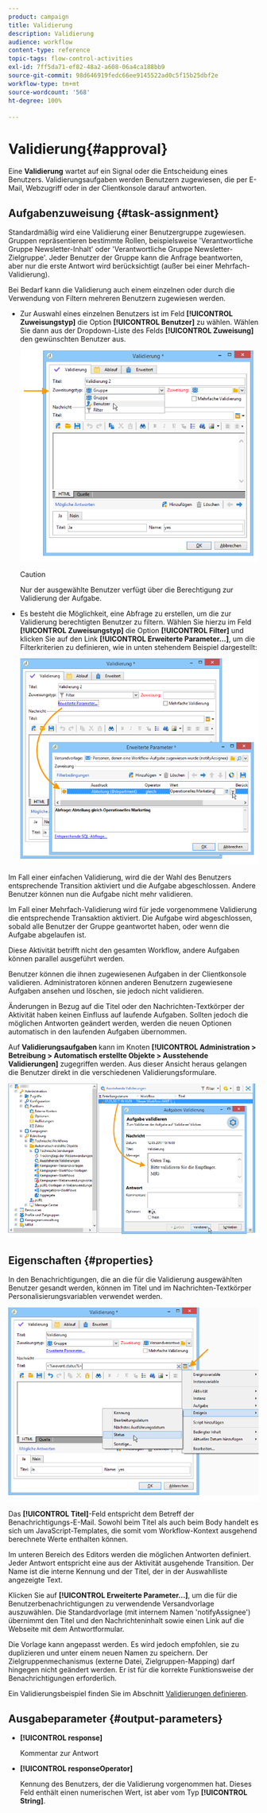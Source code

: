 ```yaml
---
product: campaign
title: Validierung
description: Validierung
audience: workflow
content-type: reference
topic-tags: flow-control-activities
exl-id: 7ff5da71-ef82-48a2-a608-06a4ca188bb9
source-git-commit: 98d646919fedc66ee9145522ad0c5f15b25dbf2e
workflow-type: tm+mt
source-wordcount: '568'
ht-degree: 100%

---
```


# Validierung{#approval}

Eine **Validierung** wartet auf ein Signal oder die Entscheidung eines Benutzers. Validierungsaufgaben werden Benutzern zugewiesen, die per E-Mail, Webzugriff oder in der Clientkonsole darauf antworten.

## Aufgabenzuweisung {#task-assignment}

Standardmäßig wird eine Validierung einer Benutzergruppe zugewiesen. Gruppen repräsentieren bestimmte Rollen, beispielsweise &#39;Verantwortliche Gruppe Newsletter-Inhalt&#39; oder &#39;Verantwortliche Gruppe Newsletter-Zielgruppe&#39;. Jeder Benutzer der Gruppe kann die Anfrage beantworten, aber nur die erste Antwort wird berücksichtigt (außer bei einer Mehrfach-Validierung).

Bei Bedarf kann die Validierung auch einem einzelnen oder durch die Verwendung von Filtern mehreren Benutzern zugewiesen werden.

* Zur Auswahl eines einzelnen Benutzers ist im Feld **[!UICONTROL Zuweisungstyp]** die Option **[!UICONTROL Benutzer]** zu wählen. Wählen Sie dann aus der Dropdown-Liste des Felds **[!UICONTROL Zuweisung]** den gewünschten Benutzer aus.

   ![](assets/s_advuser_validation_box_assign.png)

   >[!CAUTION]
   >
   >Nur der ausgewählte Benutzer verfügt über die Berechtigung zur Validierung der Aufgabe.

* Es besteht die Möglichkeit, eine Abfrage zu erstellen, um die zur Validierung berechtigten Benutzer zu filtern. Wählen Sie hierzu im Feld **[!UICONTROL Zuweisungstyp]** die Option **[!UICONTROL Filter]** und klicken Sie auf den Link **[!UICONTROL Erweiterte Parameter...]**, um die Filterkriterien zu definieren, wie in unten stehendem Beispiel dargestellt:

   ![](assets/s_advuser_validation_box_filter.png)

Im Fall einer einfachen Validierung, wird die der Wahl des Benutzers entsprechende Transition aktiviert und die Aufgabe abgeschlossen. Andere Benutzer können nun die Aufgabe nicht mehr validieren.

Im Fall einer Mehrfach-Validierung wird für jede vorgenommene Validierung die entsprechende Transaktion aktiviert. Die Aufgabe wird abgeschlossen, sobald alle Benutzer der Gruppe geantwortet haben, oder wenn die Aufgabe abgelaufen ist.

Diese Aktivität betrifft nicht den gesamten Workflow, andere Aufgaben können parallel ausgeführt werden.

Benutzer können die ihnen zugewiesenen Aufgaben in der Clientkonsole validieren. Administratoren können anderen Benutzern zugewiesene Aufgaben ansehen und löschen, sie jedoch nicht validieren.

Änderungen in Bezug auf die Titel oder den Nachrichten-Textkörper der Aktivität haben keinen Einfluss auf laufende Aufgaben. Sollten jedoch die möglichen Antworten geändert werden, werden die neuen Optionen automatisch in den laufenden Aufgaben übernommen.

Auf **Validierungsaufgaben** kann im Knoten **[!UICONTROL Administration > Betreibung > Automatisch erstellte Objekte > Ausstehende Validierungen]** zugegriffen werden. Aus dieser Ansicht heraus gelangen die Benutzer direkt in die verschiedenen Validierungsformulare.

![](assets/s_advuser_validation_from_console.png)

## Eigenschaften {#properties}

In den Benachrichtigungen, die an die für die Validierung ausgewählten Benutzer gesandt werden, können im Titel und im Nachrichten-Textkörper Personalisierungsvariablen verwendet werden.

![](assets/edit_validation.png)

Das **[!UICONTROL Titel]**-Feld entspricht dem Betreff der Benachrichtigungs-E-Mail. Sowohl beim Titel als auch beim Body handelt es sich um JavaScript-Templates, die somit vom Workflow-Kontext ausgehend berechnete Werte enthalten können.

Im unteren Bereich des Editors werden die möglichen Antworten definiert. Jeder Antwort entspricht eine aus der Aktivität ausgehende Transition. Der Name ist die interne Kennung und der Titel, der in der Auswahlliste angezeigte Text.

Klicken Sie auf **[!UICONTROL Erweiterte Parameter...]**, um die für die Benutzerbenachrichtigungen zu verwendende Versandvorlage auszuwählen. Die Standardvorlage (mit internem Namen &#39;notifyAssignee&#39;) übernimmt den Titel und den Nachrichteninhalt sowie einen Link auf die Webseite mit dem Antwortformular.

Die Vorlage kann angepasst werden. Es wird jedoch empfohlen, sie zu duplizieren und unter einem neuen Namen zu speichern. Der Zielgruppenmechanismus (externe Datei, Zielgruppen-Mapping) darf hingegen nicht geändert werden. Er ist für die korrekte Funktionsweise der Benachrichtigungen erforderlich.

Ein Validierungsbeispiel finden Sie im Abschnitt [Validierungen definieren](../../workflow/using/defining-approvals.md).

## Ausgabeparameter {#output-parameters}

* **[!UICONTROL response]**

   Kommentar zur Antwort

* **[!UICONTROL responseOperator]**

   Kennung des Benutzers, der die Validierung vorgenommen hat. Dieses Feld enthält einen numerischen Wert, ist aber vom Typ **[!UICONTROL String]**.
